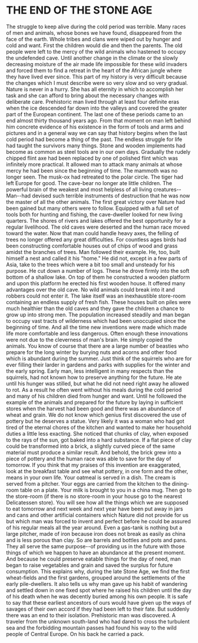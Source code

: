 # THE END OF THE STONE AGE
The struggle to keep alive during the cold period was terrible.
Many races of men and animals, whose bones we have found,
disappeared from the face of the earth.
Whole tribes and clans were wiped out by hunger and cold and
want. First the children would die and then the parents. The old
people were left to the mercy of the wild animals who hastened
to occupy the undefended cave. Until another change in the
climate or the slowly decreasing moisture of the air made life
impossible for these wild invaders and forced them to find a
retreat in the heart of the African jungle where they have lived
ever since.
This part of my history is very difficult because the changes
which I must describe were so very slow and so very gradual.
Nature is never in a hurry. She has all eternity in which to
accomplish her task and she can afford to bring about the
necessary changes with deliberate care.
Prehistoric man lived through at least four definite eras when
the ice descended far down into the valleys and covered the
greater part of the European continent.
The last one of these periods came to an end almost thirty
thousand years ago.
From that moment on man left behind him concrete evidence of
his existence in the form of tools and arms and pictures and in
a general way we can say that history begins when the last cold
period had become a thing of the past.
The endless struggle for life had taught the survivors many
things.
Stone and wooden implements had become as common as steel
tools are in our own days. Gradually the rudely chipped flint axe had been replaced by one
of polished flint which was infinitely more practical. It allowed
man to attack many animals at whose mercy he had been since
the beginning of time.
The mammoth was no longer seen.
The musk-ox had retreated to the polar circle.
The tiger had left Europe for good.
The cave-bear no longer ate little children.
The powerful brain of the weakest and most helpless of all
living creatures--Man--had devised such terrible instruments of
destruction that he was now the master of all the other
animals.
The first great victory over Nature had been gained but many
others were to follow.
Equipped with a full set of tools both for hunting and fishing,
the cave-dweller looked for new living quarters.
The shores of rivers and lakes offered the best opportunity for a
regular livelihood.
The old caves were deserted and the human race moved toward
the water.
Now that man could handle heavy axes, the felling of trees no
longer offered any great difficulties.
For countless ages birds had been constructing comfortable
houses out of chips of wood and grass amidst the branches of
trees.
Man followed their example.
He, too, built himself a nest and called it his "home."
He did not, except in a few parts of Asia, take to the trees
which were a bit too small and unsteady for his purpose.
He cut down a number of logs. These he drove firmly into the
soft bottom of a shallow lake. On top of them he constructed a
wooden platform and upon this platform he erected his first
wooden house.
It offered many advantages over the old cave.
No wild animals could break into it and robbers could not enter
it. The lake itself was an inexhaustible store-room containing an
endless supply of fresh fish.
These houses built on piles were much healthier than the old
caves and they gave the children a chance to grow up into
strong men. The population increased steadily and man began
to occupy vast tracts of wilderness which had been unoccupied
since the beginning of time.
And all the time new inventions were made which made life
more comfortable and less dangerous.
Often enough these innovations were not due to the cleverness
of man's brain.
He simply copied the animals.
You know of course that there are a large number of beasties
who prepare for the long winter by burying nuts and acorns and
other food which is abundant during the summer. Just think of
the squirrels who are for ever filling their larder in gardens and
parks with supplies for the winter and the early spring.
Early man, less intelligent in many respects than the squirrels,
had not known how to preserve anything for the future.
He ate until his hunger was stilled, but what he did not need
right away he allowed to rot. As a result he often went without
his meals during the cold period and many of his children died
from hunger and want.
Until he followed the example of the animals and prepared for
the future by laying in sufficient stores when the harvest had
been good and there was an abundance of wheat and grain.
We do not know which genius first discovered the use of pottery
but he deserves a statue.
Very likely it was a woman who had got tired of the eternal
chores of the kitchen and wanted to make her household duties
a little less exacting. She noticed that chunks of clay, when
exposed to the rays of the sun, got baked into a hard
substance.
If a flat piece of clay could be transformed into a brick, a
slightly curved piece of the same material must produce a
similar result.
And behold, the brick grew into a piece of pottery and the
human race was able to save for the day of tomorrow.
If you think that my praises of this invention are exaggerated,
look at the breakfast table and see what pottery, in one form
and the other, means in your own life.
Your oatmeal is served in a dish.
The cream is served from a pitcher.
Your eggs are carried from the kitchen to the dining-room table
on a plate.
Your milk is brought to you in a china mug. Then go to the
store-room (if there is no store-room in your house go to the
nearest Delicatessen store). You will see how all the things
which we are supposed to eat tomorrow and next week and next
year have been put away in jars and cans and other artificial
containers which Nature did not provide for us but which man
was forced to invent and perfect before he could be assured of
his regular meals all the year around.
Even a gas-tank is nothing but a large pitcher, made of iron
because iron does not break as easily as china and is less
porous than clay. So are barrels and bottles and pots and pans.
They all serve the same purpose--of providing us in the future
with those things of which we happen to have an abundance at
the present moment.
And because he could preserve eatable things for the day of
need, man began to raise vegetables and grain and saved the
surplus for future consumption.
This explains why, during the late Stone Age, we find the first
wheat-fields and the first gardens, grouped around the
settlements of the early pile-dwellers.
It also tells us why man gave up his habit of wandering and
settled down in one fixed spot where he raised his children until
the day of his death when he was decently buried among his
own people.
It is safe to say that these earliest ancestors of ours would
have given up the ways of savages of their own accord if they
had been left to their fate.
But suddenly there was an end to their isolation.
Prehistoric man was discovered.
A traveler from the unknown south-land who had dared to cross
the turbulent sea and the forbidding mountain passes had found
his way to the wild people of Central Europe.
On his back he carried a pack.
